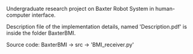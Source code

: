 Undergraduate research project on Baxter Robot System in human-computer interface. 

Description file of the implementation details, named 'Description.pdf' is inside the folder BaxterBMI.

Source code: 
BaxterBMI -> src -> 'BMI_receiver.py'
